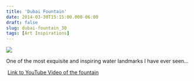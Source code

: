 ```yaml
---
title: 'Dubai Fountain'
date: 2014-03-30T15:15:00.000-06:00
draft: false
slug: dubai-fountain_30
tags: [Art Inspirations]
---
```


  

![](/images/blog/legacy/fntn.jpg)

One of the most exquisite and inspiring water landmarks I have ever seen...  

 [Link to YouTube Video of the fountain](http://www.youtube.com/watch_popup?v=jD69C0y6_J0)